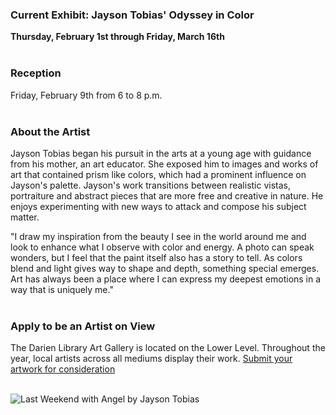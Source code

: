  <div class="row">
 <div class="col-md-8">

### Current Exhibit: Jayson Tobias' Odyssey in Color

**Thursday, February 1st through Friday, March 16th**
<br />
<br />

### Reception
Friday, February 9th from 6 to 8 p.m.
<br />
<br />

### About the Artist
Jayson Tobias began his pursuit in the arts at a young age with guidance from his mother, an art educator. She exposed him to images and works of art that contained prism like colors, which had a prominent influence on Jayson's palette. Jayson's work transitions between realistic vistas, portraiture and abstract pieces that are more free and creative in nature. He enjoys experimenting with new ways to attack and compose his subject matter.
 
 "I draw my inspiration from the beauty I see in the world around me and look to enhance what I observe with color and energy. A photo can speak wonders, but I feel that the paint itself also has a story to tell. As colors blend and light gives way to shape and depth, something special emerges. Art has always been a place where I can express my deepest emotions in a way that is uniquely me."
<br />
<br />

### Apply to be an Artist on View 
The Darien Library Art Gallery is located on the Lower Level. Throughout the year, local artists across all mediums display their work. [Submit your artwork for consideration](/art-on-view-submission "Submit your artwork for consideration")
<br />
<br />

</div>
<div class="col-md-4">

<img class="img-responsive center-block" src="uploads/departments/art_on_view/jayson_tobias.jpg" alt="Last Weekend with Angel by Jayson Tobias" />
 
</div>
</div>